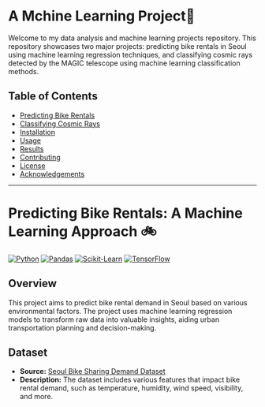 # A Mchine Learning  Project🚀

Welcome to my data analysis and machine learning projects repository. This repository showcases two major projects: predicting bike rentals in Seoul using machine learning regression techniques, and classifying cosmic rays detected by the MAGIC telescope using machine learning classification methods.

## Table of Contents
- [Predicting Bike Rentals](#predicting-bike-rentals-a-machine-learning-approach-)
- [Classifying Cosmic Rays](#classifying-cosmic-rays-insights-from-magic-telescope-data-)
- [Installation](#installation)
- [Usage](#usage)
- [Results](#results)
- [Contributing](#contributing)
- [License](#license)
- [Acknowledgements](#acknowledgements)

---

# Predicting Bike Rentals: A Machine Learning Approach 🚲

[![Python](https://img.shields.io/badge/Python-3.8%2B-blue)](https://www.python.org/)
[![Pandas](https://img.shields.io/badge/Pandas-1.1.5-orange)](https://pandas.pydata.org/)
[![Scikit-Learn](https://img.shields.io/badge/Scikit--Learn-0.24.2-yellowgreen)](https://scikit-learn.org/stable/)
[![TensorFlow](https://img.shields.io/badge/TensorFlow-2.4.1-orange)](https://www.tensorflow.org/)

## Overview

This project aims to predict bike rental demand in Seoul based on various environmental factors. The project uses machine learning regression models to transform raw data into valuable insights, aiding urban transportation planning and decision-making.

## Dataset

- **Source:** [Seoul Bike Sharing Demand Dataset](http://data.seoul.go.kr/)
- **Description:** The dataset includes various features that impact bike rental demand, such as temperature, humidity, wind speed, visibility, and more.


